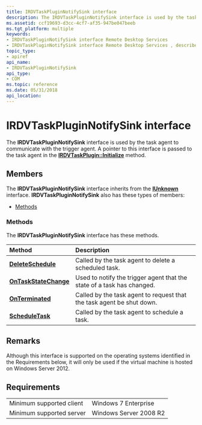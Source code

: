 ```yaml
---
title: IRDVTaskPluginNotifySink interface
description: The IRDVTaskPluginNotifySink interface is used by the task agent to communicate with the trigger agent.
ms.assetid: ccf19693-d3cc-4cf7-af35-947be047beeb
ms.tgt_platform: multiple
keywords:
- IRDVTaskPluginNotifySink interface Remote Desktop Services
- IRDVTaskPluginNotifySink interface Remote Desktop Services , described
topic_type:
- apiref
api_name:
- IRDVTaskPluginNotifySink
api_type:
- COM
ms.topic: reference
ms.date: 05/31/2018
api_location: 
---
```


# IRDVTaskPluginNotifySink interface

The **IRDVTaskPluginNotifySink** interface is used by the task agent to communicate with the trigger agent. A pointer to this interface is passed to the task agent in the [**IRDVTaskPlugin::Initialize**](irdvtaskplugin-initialize.md) method.

## Members

The **IRDVTaskPluginNotifySink** interface inherits from the [**IUnknown**](/windows/desktop/api/unknwn/nn-unknwn-iunknown) interface. **IRDVTaskPluginNotifySink** also has these types of members:

-   [Methods](#methods)

### Methods

The **IRDVTaskPluginNotifySink** interface has these methods.



| Method                                                                  | Description                                                                       |
|:------------------------------------------------------------------------|:----------------------------------------------------------------------------------|
| [**DeleteSchedule**](irdvtaskpluginnotifysink-deleteschedule.md)       | Called by the task agent to delete a scheduled task.<br/>                   |
| [**OnTaskStateChange**](irdvtaskpluginnotifysink-ontaskstatechange.md) | Used to notify the trigger agent that the state of a task has changed.<br/> |
| [**OnTerminated**](irdvtaskpluginnotifysink-onterminated.md)           | Called by the task agent to request that the task agent be shut down.<br/>  |
| [**ScheduleTask**](irdvtaskpluginnotifysink-scheduletask.md)           | Called by the task agent to schedule a task.<br/>                           |



 

## Remarks

Although this interface is supported on the operating systems identified in the Requirements below, it will only be used if the virtual machine is hosted on Windows Server 2012.

## Requirements



|                                     |                                   |
|-------------------------------------|-----------------------------------|
| Minimum supported client<br/> | Windows 7 Enterprise<br/>   |
| Minimum supported server<br/> | Windows Server 2008 R2<br/> |



 

